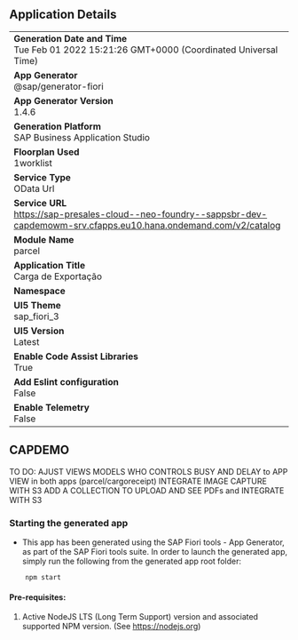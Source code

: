 ## Application Details
|               |
| ------------- |
|**Generation Date and Time**<br>Tue Feb 01 2022 15:21:26 GMT+0000 (Coordinated Universal Time)|
|**App Generator**<br>@sap/generator-fiori|
|**App Generator Version**<br>1.4.6|
|**Generation Platform**<br>SAP Business Application Studio|
|**Floorplan Used**<br>1worklist|
|**Service Type**<br>OData Url|
|**Service URL**<br>https://sap-presales-cloud--neo-foundry--sappsbr-dev-capdemowm-srv.cfapps.eu10.hana.ondemand.com/v2/catalog
|**Module Name**<br>parcel|
|**Application Title**<br>Carga de Exportação|
|**Namespace**<br>|
|**UI5 Theme**<br>sap_fiori_3|
|**UI5 Version**<br>Latest|
|**Enable Code Assist Libraries**<br>True|
|**Add Eslint configuration**<br>False|
|**Enable Telemetry**<br>False|

## CAPDEMO
TO DO:
AJUST VIEWS MODELS WHO CONTROLS BUSY AND DELAY to APP VIEW in both apps (parcel/cargoreceipt)
INTEGRATE IMAGE CAPTURE WITH S3
ADD A COLLECTION TO UPLOAD AND SEE PDFs and INTEGRATE WITH S3
### Starting the generated app

-   This app has been generated using the SAP Fiori tools - App Generator, as part of the SAP Fiori tools suite.  In order to launch the generated app, simply run the following from the generated app root folder:

```
    npm start
```

#### Pre-requisites:

1. Active NodeJS LTS (Long Term Support) version and associated supported NPM version.  (See https://nodejs.org)


